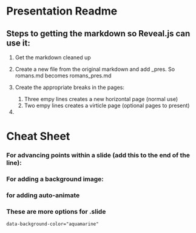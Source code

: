 # Presentation Readme

## Steps to getting the markdown so Reveal.js can use it:

1. Get the markdown cleaned up
2. Create a new file from the original markdown and add _pres. So romans.md becomes romans_pres.md
3. Create the appropriate breaks in the pages:
   1. Three empy lines creates a new horizontal page (normal use)
   2. Two empy lines creates a virticle page (optional pages to present)

2. 

# Cheat Sheet

### For advancing points within a slide (add this to the end of the line):

 <!-- .element: class="fragment" -->

### For adding a background image:

<!-- .slide:  data-background-image="markdown/img/mount.png"  --> 

### for adding auto-animate 

<!-- .slide: data-auto-animate="" -->

### These are more options for .slide 

```html
data-background-color="aquamarine"
```

